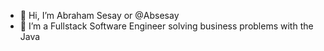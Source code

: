 - 👋 Hi, I’m Abraham Sesay or @Absesay
- 👀 I’m a Fullstack Software Engineer solving business problems with the Java


<!---
Absesay/Absesay is a ✨ special ✨ repository because its `README.md` (this file) appears on your GitHub profile.
You can click the Preview link to take a look at your changes.
--->
